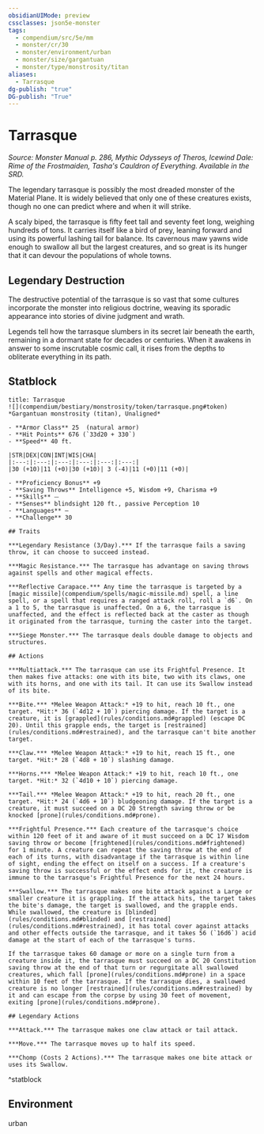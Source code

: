 ```yaml
---
obsidianUIMode: preview
cssclasses: json5e-monster
tags:
  - compendium/src/5e/mm
  - monster/cr/30
  - monster/environment/urban
  - monster/size/gargantuan
  - monster/type/monstrosity/titan
aliases:
  - Tarrasque
dg-publish: "true"
DG-publish: "True"
---
```

# Tarrasque
*Source: Monster Manual p. 286, Mythic Odysseys of Theros, Icewind Dale: Rime of the Frostmaiden, Tasha's Cauldron of Everything. Available in the SRD.*  

The legendary tarrasque is possibly the most dreaded monster of the Material Plane. It is widely believed that only one of these creatures exists, though no one can predict where and when it will strike.

A scaly biped, the tarrasque is fifty feet tall and seventy feet long, weighing hundreds of tons. It carries itself like a bird of prey, leaning forward and using its powerful lashing tail for balance. Its cavernous maw yawns wide enough to swallow all but the largest creatures, and so great is its hunger that it can devour the populations of whole towns.

## Legendary Destruction

The destructive potential of the tarrasque is so vast that some cultures incorporate the monster into religious doctrine, weaving its sporadic appearance into stories of divine judgment and wrath.

Legends tell how the tarrasque slumbers in its secret lair beneath the earth, remaining in a dormant state for decades or centuries. When it awakens in answer to some inscrutable cosmic call, it rises from the depths to obliterate everything in its path.

## Statblock

```ad-statblock
title: Tarrasque
![](compendium/bestiary/monstrosity/token/tarrasque.png#token)
*Gargantuan monstrosity (titan), Unaligned*

- **Armor Class** 25  (natural armor)
- **Hit Points** 676 (`33d20 + 330`)
- **Speed** 40 ft.

|STR|DEX|CON|INT|WIS|CHA|
|:---:|:---:|:---:|:---:|:---:|:---:|
|30 (+10)|11 (+0)|30 (+10)| 3 (-4)|11 (+0)|11 (+0)|

- **Proficiency Bonus** +9
- **Saving Throws** Intelligence +5, Wisdom +9, Charisma +9
- **Skills** ⏤
- **Senses** blindsight 120 ft., passive Perception 10
- **Languages** —
- **Challenge** 30

## Traits

***Legendary Resistance (3/Day).*** If the tarrasque fails a saving throw, it can choose to succeed instead.

***Magic Resistance.*** The tarrasque has advantage on saving throws against spells and other magical effects.

***Reflective Carapace.*** Any time the tarrasque is targeted by a [magic missile](compendium/spells/magic-missile.md) spell, a line spell, or a spell that requires a ranged attack roll, roll a `d6`. On a 1 to 5, the tarrasque is unaffected. On a 6, the tarrasque is unaffected, and the effect is reflected back at the caster as though it originated from the tarrasque, turning the caster into the target.

***Siege Monster.*** The tarrasque deals double damage to objects and structures.

## Actions

***Multiattack.*** The tarrasque can use its Frightful Presence. It then makes five attacks: one with its bite, two with its claws, one with its horns, and one with its tail. It can use its Swallow instead of its bite.

***Bite.*** *Melee Weapon Attack:* +19 to hit, reach 10 ft., one target. *Hit:* 36 (`4d12 + 10`) piercing damage. If the target is a creature, it is [grappled](rules/conditions.md#grappled) (escape DC 20). Until this grapple ends, the target is [restrained](rules/conditions.md#restrained), and the tarrasque can't bite another target.

***Claw.*** *Melee Weapon Attack:* +19 to hit, reach 15 ft., one target. *Hit:* 28 (`4d8 + 10`) slashing damage.

***Horns.*** *Melee Weapon Attack:* +19 to hit, reach 10 ft., one target. *Hit:* 32 (`4d10 + 10`) piercing damage.

***Tail.*** *Melee Weapon Attack:* +19 to hit, reach 20 ft., one target. *Hit:* 24 (`4d6 + 10`) bludgeoning damage. If the target is a creature, it must succeed on a DC 20 Strength saving throw or be knocked [prone](rules/conditions.md#prone).

***Frightful Presence.*** Each creature of the tarrasque's choice within 120 feet of it and aware of it must succeed on a DC 17 Wisdom saving throw or become [frightened](rules/conditions.md#frightened) for 1 minute. A creature can repeat the saving throw at the end of each of its turns, with disadvantage if the tarrasque is within line of sight, ending the effect on itself on a success. If a creature's saving throw is successful or the effect ends for it, the creature is immune to the tarrasque's Frightful Presence for the next 24 hours.

***Swallow.*** The tarrasque makes one bite attack against a Large or smaller creature it is grappling. If the attack hits, the target takes the bite's damage, the target is swallowed, and the grapple ends. While swallowed, the creature is [blinded](rules/conditions.md#blinded) and [restrained](rules/conditions.md#restrained), it has total cover against attacks and other effects outside the tarrasque, and it takes 56 (`16d6`) acid damage at the start of each of the tarrasque's turns.

If the tarrasque takes 60 damage or more on a single turn from a creature inside it, the tarrasque must succeed on a DC 20 Constitution saving throw at the end of that turn or regurgitate all swallowed creatures, which fall [prone](rules/conditions.md#prone) in a space within 10 feet of the tarrasque. If the tarrasque dies, a swallowed creature is no longer [restrained](rules/conditions.md#restrained) by it and can escape from the corpse by using 30 feet of movement, exiting [prone](rules/conditions.md#prone).

## Legendary Actions

***Attack.*** The tarrasque makes one claw attack or tail attack.

***Move.*** The tarrasque moves up to half its speed.

***Chomp (Costs 2 Actions).*** The tarrasque makes one bite attack or uses its Swallow.
```
^statblock

## Environment

urban
